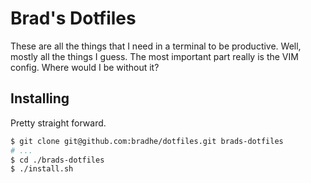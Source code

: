 # Brad's Dotfiles

These are all the things that I need in a terminal to be productive. Well,
mostly all the things I guess. The most important part really is the VIM
config. Where would I be without it?

## Installing

Pretty straight forward.

```bash
$ git clone git@github.com:bradhe/dotfiles.git brads-dotfiles
# ...
$ cd ./brads-dotfiles
$ ./install.sh
```
